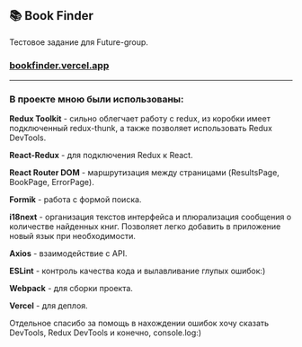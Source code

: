 ## 📚 Book Finder
Тестовое задание для Future-group.
### [bookfinder.vercel.app](https://bookfinder.vercel.app/)
---
### В проекте мною были использованы:
**Redux Toolkit** - сильно облегчает работу с redux, из коробки имеет подключенный redux-thunk, а также позволяет использовать Redux DevTools.

**React-Redux** - для подключения Redux к React.

**React Router DOM** - маршрутизация между страницами (ResultsPage, BookPage, ErrorPage).

**Formik** - работа с формой поиска.

**i18next** - организация текстов интерфейса и плюрализация сообщения о количестве найденных книг. Позволяет легко добавить в приложение новый язык при необходимости.

**Axios** - взаимодействие с API.

**ESLint** - контроль качества кода и вылавливание глупых ошибок:)

**Webpack** - для сборки проекта.

**Vercel** - для деплоя.

Отдельное спасибо за помощь в нахождении ошибок хочу сказать DevTools, Redux DevTools и конечно, console.log:)
